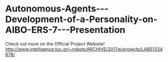 # Autonomous-Agents---Development-of-a-Personality-on-AIBO-ERS-7---Presentation

Check out more on the Official Project Website!
http://www.intelligence.tuc.gr/~robots/ARCHIVE/2017w/projects/LAB51334678/
